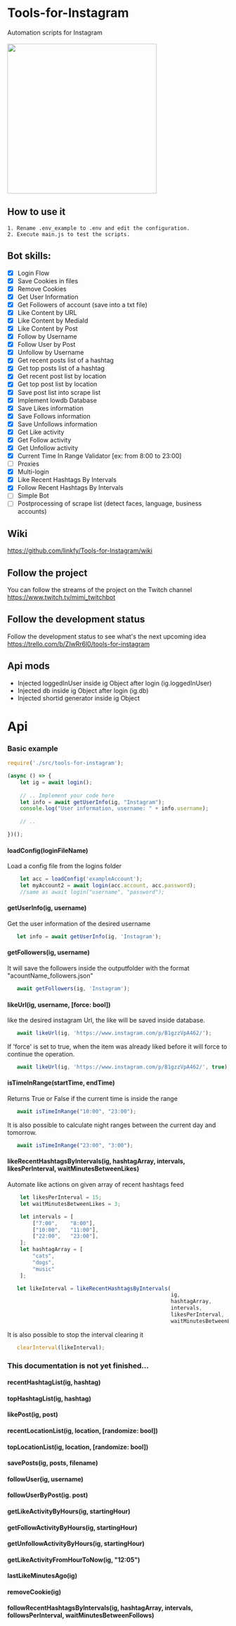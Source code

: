 # Tools-for-Instagram
Automation scripts for Instagram </br></br>
<img src="https://media.giphy.com/media/ignhVpXU7h4qHMwXix/giphy.gif" width="340">
## How to use it
    1. Rename .env_example to .env and edit the configuration.
    2. Execute main.js to test the scripts. 
## Bot skills:
- [x] Login Flow
- [x] Save Cookies in files
- [x] Remove Cookies
- [x] Get User Information
- [x] Get Followers of account (save into a txt file)
- [x] Like Content by URL
- [x] Like Content by MediaId 
- [x] Like Content by Post
- [x] Follow by Username
- [x] Follow User by Post
- [x] Unfollow by Username
- [x] Get recent posts list of a hashtag
- [x] Get top posts list of a hashtag
- [x] Get recent post list by location
- [x] Get top post list by location
- [x] Save post list into scrape list
- [x] Implement lowdb Database
- [x] Save Likes information
- [x] Save Follows information
- [x] Save Unfollows information
- [x] Get Like activity
- [x] Get Follow activity
- [x] Get Unfollow activity
- [x] Current Time In Range Validator [ex: from 8:00 to 23:00]
- [ ] Proxies
- [x] Multi-login
- [x] Like Recent Hashtags By Intervals
- [x] Follow Recent Hashtags By Intervals
- [ ] Simple Bot
- [ ] Postprocessing of scrape list (detect faces, language, business accounts)
## Wiki

https://github.com/linkfy/Tools-for-Instagram/wiki

## Follow the project

You can follow the streams of the project on the Twitch channel<br>
https://www.twitch.tv/mimi_twitchbot

## Follow the development status

Follow the development status to see what's the next upcoming idea<br>
https://trello.com/b/ZlwRr6l0/tools-for-instagram


## Api mods

- Injected loggedInUser inside ig Object after login (ig.loggedInUser)
- Injected db inside ig Object after login (ig.db)
- Injected shortid generator inside ig Object

# Api
### Basic example
```javascript
require('./src/tools-for-instagram');

(async () => {
    let ig = await login();
    
    // .. Implement your code here
    let info = await getUserInfo(ig, "Instagram");
    console.log("User information, username: " + info.username);
    
    // ..

})();
```
#### loadConfig(loginFileName)
Load a config file from the logins folder
```javascript
    let acc = loadConfig('exampleAccount');
    let myAccount2 = await login(acc.account, acc.password);
    //same as await login("username", "password");

```
#### getUserInfo(ig, username)
Get the user information of the desired username
```javascript
   let info = await getUserInfo(ig, 'Instagram');
```
#### getFollowers(ig, username)
It will save the followers inside the outputfolder with the format "acountName_followers.json"
```javascript
   await getFollowers(ig, 'Instagram');
```
#### likeUrl(ig, username, [force: bool])
like the desired instagram Url, the like will be saved inside database. 
```javascript
   await likeUrl(ig, 'https://www.instagram.com/p/B1gzzVpA462/');
```
If 'force' is set to true, when the item was already liked before it will force to continue the operation.
```javascript
   await likeUrl(ig, 'https://www.instagram.com/p/B1gzzVpA462/', true);
```


#### isTimeInRange(startTime, endTime)
Returns True or False if the current time is inside the range
```javascript
   await isTimeInRange("10:00", "23:00");
```
It is also possible to calculate night ranges between the current day and tomorrow.

```javascript
   await isTimeInRange("23:00", "3:00");
```

#### likeRecentHashtagsByIntervals(ig, hashtagArray, intervals, likesPerInterval, waitMinutesBetweenLikes)

Automate like actions on given array of recent hashtags feed

```javascript
    let likesPerInterval = 15;
    let waitMinutesBetweenLikes = 3;

    let intervals = [
        ["7:00",    "8:00"],
        ["10:00",   "11:00"],
        ["22:00",   "23:00"],
    ];
    let hashtagArray = [
        "cats",
        "dogs",
        "music"
    ];

   let likeInterval = likeRecentHashtagsByIntervals(
                                                    ig,
                                                    hashtagArray, 
                                                    intervals, 
                                                    likesPerInterval,
                                                    waitMinutesBetweenLikes);
```
It is also possible to stop the interval clearing it

```javascript
   clearInterval(likeInterval);
```



### This documentation is not yet finished...
#### recentHashtagList(ig, hashtag)
#### topHashtagList(ig, hashtag)
#### likePost(ig, post)
#### recentLocationList(ig, location, [randomize: bool])
#### topLocationList(ig, location, [randomize: bool])
#### savePosts(ig, posts, filename)
#### followUser(ig, username)
#### followUserByPost(ig. post)
#### getLikeActivityByHours(ig, startingHour)
#### getFollowActivityByHours(ig, startingHour)
#### getUnfollowActivityByHours(ig, startingHour)
#### getLikeActivityFromHourToNow(ig, "12:05")
#### lastLikeMinutesAgo(ig)
#### removeCookie(ig)
#### followRecentHashtagsByIntervals(ig, hashtagArray, intervals, followsPerInterval, waitMinutesBetweenFollows)